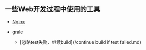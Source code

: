 ## 一些Web开发过程中使用的工具

+ [Nginx](nginx.md)

+ [grale](/gradle/)
  + [忽略test失败，继续build](/continue build if test failed.md)

